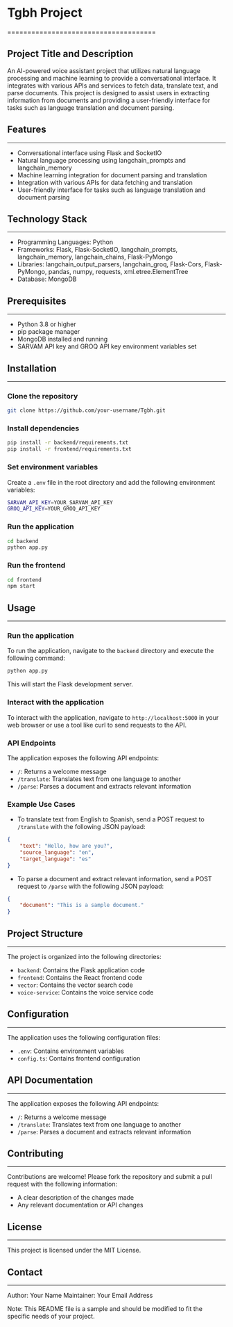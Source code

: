 # Tgbh Project
=====================================

## Project Title and Description
An AI-powered voice assistant project that utilizes natural language processing and machine learning to provide a conversational interface. It integrates with various APIs and services to fetch data, translate text, and parse documents. This project is designed to assist users in extracting information from documents and providing a user-friendly interface for tasks such as language translation and document parsing.

## Features
---------------

* Conversational interface using Flask and SocketIO
* Natural language processing using langchain_prompts and langchain_memory
* Machine learning integration for document parsing and translation
* Integration with various APIs for data fetching and translation
* User-friendly interface for tasks such as language translation and document parsing

## Technology Stack
-------------------

* Programming Languages: Python
* Frameworks: Flask, Flask-SocketIO, langchain_prompts, langchain_memory, langchain_chains, Flask-PyMongo
* Libraries: langchain_output_parsers, langchain_groq, Flask-Cors, Flask-PyMongo, pandas, numpy, requests, xml.etree.ElementTree
* Database: MongoDB

## Prerequisites
----------------

* Python 3.8 or higher
* pip package manager
* MongoDB installed and running
* SARVAM API key and GROQ API key environment variables set

## Installation
---------------

### Clone the repository

```bash
git clone https://github.com/your-username/Tgbh.git
```

### Install dependencies

```bash
pip install -r backend/requirements.txt
pip install -r frontend/requirements.txt
```

### Set environment variables

Create a `.env` file in the root directory and add the following environment variables:

```bash
SARVAM_API_KEY=YOUR_SARVAM_API_KEY
GROQ_API_KEY=YOUR_GROQ_API_KEY
```

### Run the application

```bash
cd backend
python app.py
```

### Run the frontend

```bash
cd frontend
npm start
```

## Usage
---------

### Run the application

To run the application, navigate to the `backend` directory and execute the following command:

```bash
python app.py
```

This will start the Flask development server.

### Interact with the application

To interact with the application, navigate to `http://localhost:5000` in your web browser or use a tool like curl to send requests to the API.

### API Endpoints

The application exposes the following API endpoints:

* `/`: Returns a welcome message
* `/translate`: Translates text from one language to another
* `/parse`: Parses a document and extracts relevant information

### Example Use Cases

* To translate text from English to Spanish, send a POST request to `/translate` with the following JSON payload:

```json
{
    "text": "Hello, how are you?",
    "source_language": "en",
    "target_language": "es"
}
```

* To parse a document and extract relevant information, send a POST request to `/parse` with the following JSON payload:

```json
{
    "document": "This is a sample document."
}
```

## Project Structure
---------------------

The project is organized into the following directories:

* `backend`: Contains the Flask application code
* `frontend`: Contains the React frontend code
* `vector`: Contains the vector search code
* `voice-service`: Contains the voice service code

## Configuration
--------------

The application uses the following configuration files:

* `.env`: Contains environment variables
* `config.ts`: Contains frontend configuration

## API Documentation
--------------------

The application exposes the following API endpoints:

* `/`: Returns a welcome message
* `/translate`: Translates text from one language to another
* `/parse`: Parses a document and extracts relevant information

## Contributing
--------------

Contributions are welcome! Please fork the repository and submit a pull request with the following information:

* A clear description of the changes made
* Any relevant documentation or API changes

## License
---------

This project is licensed under the MIT License.

## Contact
---------

Author: Your Name
Maintainer: Your Email Address

Note: This README file is a sample and should be modified to fit the specific needs of your project.
